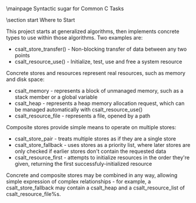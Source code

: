 \mainpage Syntactic sugar for Common C Tasks

\section start Where to Start

This project starts at generalized algorithms, then implements concrete types to use within
those algorithms. Two examples are:

- csalt_store_transfer() - Non-blocking transfer of data between any two points
- csalt_resource_use() - Initialize, test, use and free a system resource

Concrete stores and resources represent real resources, such as memory and disk space:

- csalt_memory - represents a block of unmanaged memory, such as a stack member
  or a global variable
- csalt_heap - represents a heap memory allocation request, which can be managed automatically
  with csalt_resource_use()
- csalt_resource_file - represents a file, opened by a path

Composite stores provide simple means to operate on multiple stores:

- csalt_store_pair - treats multiple stores as if they are a single store
- csalt_store_fallback - uses stores as a priority list, where later stores are only
  checked if earlier stores don't contain the requested data
- csalt_resource_first - attempts to initialize resources in the order they're given,
  returning the first successfuly-initialized resource

Concrete and composite stores may be combined in any way, allowing simple expression of
complex relationships - for example, a csalt_store_fallback may contain a csalt_heap and a
csalt_resource_list of csalt_resource_file%s.

